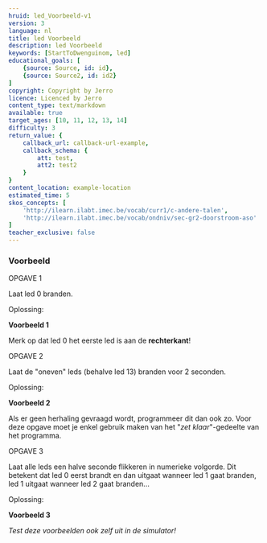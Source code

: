 ```yaml
---
hruid: led_Voorbeeld-v1
version: 3
language: nl
title: led Voorbeeld
description: led Voorbeeld
keywords: [StartToDwenguinom, led]
educational_goals: [
    {source: Source, id: id}, 
    {source: Source2, id: id2}
]
copyright: Copyright by Jerro
licence: Licenced by Jerro
content_type: text/markdown
available: true
target_ages: [10, 11, 12, 13, 14]
difficulty: 3
return_value: {
    callback_url: callback-url-example,
    callback_schema: {
        att: test,
        att2: test2
    }
}
content_location: example-location
estimated_time: 5
skos_concepts: [
    'http://ilearn.ilabt.imec.be/vocab/curr1/c-andere-talen', 
    'http://ilearn.ilabt.imec.be/vocab/ondniv/sec-gr2-doorstroom-aso'
]
teacher_exclusive: false
---
```


### Voorbeeld

OPGAVE 1

Laat led 0 branden.

Oplossing:

**Voorbeeld 1**

Merk op dat led 0 het eerste led is aan de **rechterkant**!


OPGAVE 2

Laat de "oneven" leds (behalve led 13) branden voor 2 seconden.

Oplossing:

**Voorbeeld 2**

Als er geen herhaling gevraagd wordt, programmeer dit dan ook zo. Voor deze opgave moet je enkel gebruik maken van het "*zet klaar*"-gedeelte van het programma.


OPGAVE 3

Laat alle leds een halve seconde flikkeren in numerieke volgorde. Dit betekent dat led 0 eerst brandt en dan uitgaat wanneer led 1 gaat branden, led 1 uitgaat wanneer led 2 gaat branden...

Oplossing:

**Voorbeeld 3**


*Test deze voorbeelden ook zelf uit in de simulator!*